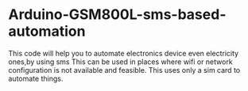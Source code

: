 # Arduino-GSM800L-sms-based-automation
This code will help you to automate electronics device even electricity ones,by using sms 
This can be used in places where wifi or network configuration is not available and feasible.
This uses only a sim card to automate things.
